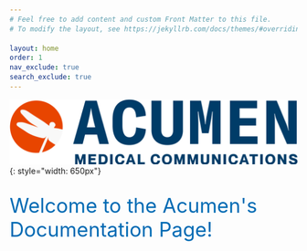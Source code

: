 ```yaml
---
# Feel free to add content and custom Front Matter to this file.
# To modify the layout, see https://jekyllrb.com/docs/themes/#overriding-theme-defaults

layout: home
order: 1
nav_exclude: true
search_exclude: true
---
```

![image](/assets/images/logo.jpg){: style="width: 650px"}<br/>
<br/>

<span style="color:#006BB4; font-size: 35px">Welcome to the Acumen's Documentation Page!</span>
